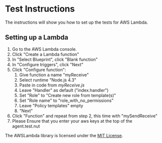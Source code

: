 # Test Instructions

The instructions will show you how to set up the tests for AWS Lambda.

## Setting up a Lambda

1. Go to the AWS Lambda console.
1. Click "Create a Lambda function"
1. In "Select Blueprint", click "Blank function"
1. In "Configure triggers", click "Next"
1. Click "Configure function":
    1. Give function a name "myReceive"
    1. Select runtime "Node.js 4.3"
    1. Paste in code from *myReceive.js*
    1. Leave "Handler" as default ("index.handler")
    1. Set "Role" to "Create new role from template(s)"
    1. Set "Role name" to "role_with_no_permissions"
    1. Leave "Policy templates" empty
    1. "Next"
1. Click "Function" and repeat from step 2, this time with "mySendReceive"
1. Please Ensure that you enter your aws keys at the top of the agent.test.nut

The AWSLambda library is licensed under the [MIT License](../LICENSE).
